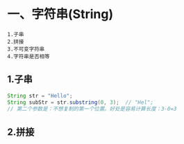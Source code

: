 # 一、字符串(String)
```
1.子串  
2.拼接
3.不可变字符串
4.字符串是否相等
```

## 1.子串
```java
String str = "Hello";
String subStr = str.substring(0, 3);  // "Hel"; 
// 第二个参数是：不想复制的第一个位置。好处是容易计算长度：3-0=3
```

## 2.拼接


